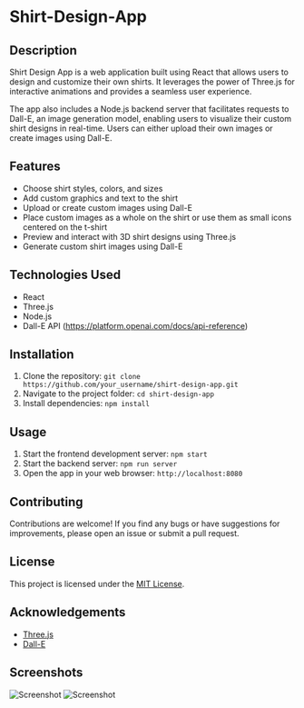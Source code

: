 # Shirt-Design-App
## Description

Shirt Design App is a web application built using React that allows users to design and customize their own shirts. It leverages the power of Three.js for interactive animations and provides a seamless user experience.

The app also includes a Node.js backend server that facilitates requests to Dall-E, an image generation model, enabling users to visualize their custom shirt designs in real-time. Users can either upload their own images or create images using Dall-E.

## Features

- Choose shirt styles, colors, and sizes
- Add custom graphics and text to the shirt
- Upload or create custom images using Dall-E
- Place custom images as a whole on the shirt or use them as small icons centered on the t-shirt
- Preview and interact with 3D shirt designs using Three.js
- Generate custom shirt images using Dall-E

## Technologies Used

- React
- Three.js
- Node.js
- Dall-E API (https://platform.openai.com/docs/api-reference)

## Installation

1. Clone the repository: `git clone https://github.com/your_username/shirt-design-app.git`
2. Navigate to the project folder: `cd shirt-design-app`
3. Install dependencies: `npm install`

## Usage

1. Start the frontend development server: `npm start`
2. Start the backend server: `npm run server`
3. Open the app in your web browser: `http://localhost:8080`

## Contributing

Contributions are welcome! If you find any bugs or have suggestions for improvements, please open an issue or submit a pull request.

## License

This project is licensed under the [MIT License](link_to_license_file).

## Acknowledgements

- [Three.js](https://threejs.org/)
- [Dall-E](insert_link_to_Dall-E_project)

## Screenshots
![Screenshot](https://github.com/ahhmettulku/Shirt-Design-App/assets/96921013/96f758c3-683d-4b49-8555-b66d4c115214)
![Screenshot](https://github.com/ahhmettulku/Shirt-Design-App/assets/96921013/2e25ddff-f037-401c-90fc-e6c455448bff)

